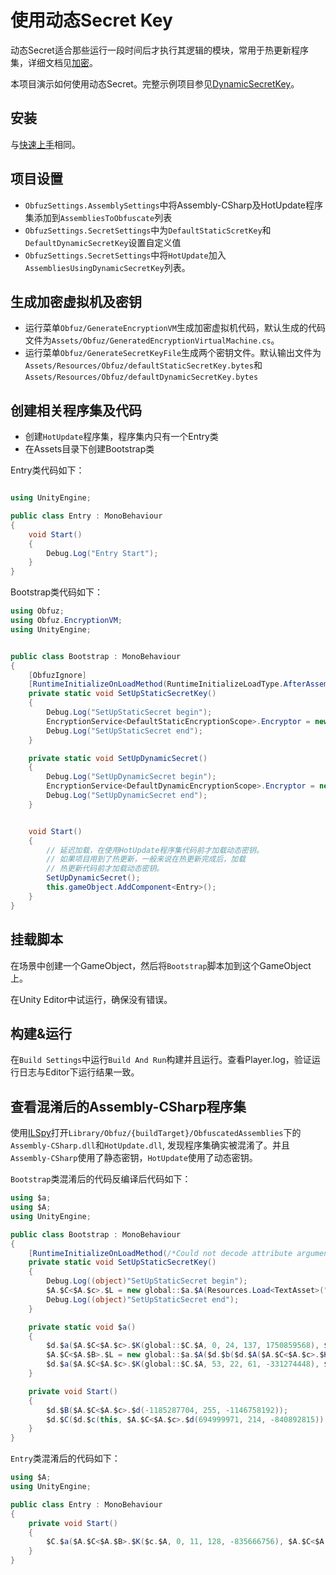 # 使用动态Secret Key

动态Secret适合那些运行一段时间后才执行其逻辑的模块，常用于热更新程序集，详细文档见[加密](../manual/encryption.md)。

本项目演示如何使用动态Secret。完整示例项目参见[DynamicSecretKey](https://github.com/focus-creative-games/obfuz/tree/main/Samples/DynamicSecretKey)。

## 安装

与[快速上手](./quick-start.md)相同。

## 项目设置

- `ObfuzSettings.AssemblySettings`中将Assembly-CSharp及HotUpdate程序集添加到`AssembliesToObfuscate`列表
- `ObfuzSettings.SecretSettings`中为`DefaultStaticScretKey`和`DefaultDynamicSecretKey`设置自定义值
- `ObfuzSettings.SecretSettings`中将`HotUpdate`加入`AssembliesUsingDynamicSecretKey`列表。

## 生成加密虚拟机及密钥

- 运行菜单`Obfuz/GenerateEncryptionVM`生成加密虚拟机代码，默认生成的代码文件为`Assets/Obfuz/GeneratedEncryptionVirtualMachine.cs`。
- 运行菜单`Obfuz/GenerateSecretKeyFile`生成两个密钥文件。默认输出文件为`Assets/Resources/Obfuz/defaultStaticSecretKey.bytes`和`Assets/Resources/Obfuz/defaultDynamicSecretKey.bytes`

## 创建相关程序集及代码

- 创建`HotUpdate`程序集，程序集内只有一个Entry类
- 在Assets目录下创建Bootstrap类

Entry类代码如下：

```csharp

using UnityEngine;

public class Entry : MonoBehaviour
{
    void Start()
    {
        Debug.Log("Entry Start");
    }
}

```

Bootstrap类代码如下：

```csharp
using Obfuz;
using Obfuz.EncryptionVM;
using UnityEngine;


public class Bootstrap : MonoBehaviour
{
    [ObfuzIgnore]
    [RuntimeInitializeOnLoadMethod(RuntimeInitializeLoadType.AfterAssembliesLoaded)]
    private static void SetUpStaticSecretKey()
    {
        Debug.Log("SetUpStaticSecret begin");
        EncryptionService<DefaultStaticEncryptionScope>.Encryptor = new GeneratedEncryptionVirtualMachine(Resources.Load<TextAsset>("Obfuz/defaultStaticSecretKey").bytes);
        Debug.Log("SetUpStaticSecret end");
    }

    private static void SetUpDynamicSecret()
    {
        Debug.Log("SetUpDynamicSecret begin");
        EncryptionService<DefaultDynamicEncryptionScope>.Encryptor = new GeneratedEncryptionVirtualMachine(Resources.Load<TextAsset>("Obfuz/defaultDynamicSecretKey").bytes);
        Debug.Log("SetUpDynamicSecret end");
    }


    void Start()
    {
        // 延迟加载，在使用HotUpdate程序集代码前才加载动态密钥。
        // 如果项目用到了热更新，一般来说在热更新完成后，加载
        // 热更新代码前才加载动态密钥。
        SetUpDynamicSecret();
        this.gameObject.AddComponent<Entry>();
    }
}
```

## 挂载脚本

在场景中创建一个GameObject，然后将`Bootstrap`脚本加到这个GameObject上。

在Unity Editor中试运行，确保没有错误。

## 构建&运行

在`Build Settings`中运行`Build And Run`构建并且运行。查看Player.log，验证运行日志与Editor下运行结果一致。

## 查看混淆后的Assembly-CSharp程序集

使用[ILSpy](https://github.com/icsharpcode/ILSpy)打开`Library/Obfuz/{buildTarget}/ObfuscatedAssemblies`下的`Assembly-CSharp.dll`和`HotUpdate.dll`,
发现程序集确实被混淆了。并且`Assembly-CSharp`使用了静态密钥，`HotUpdate`使用了动态密钥。

`Bootstrap`类混淆后的代码反编译后代码如下：

```csharp
using $a;
using $A;
using UnityEngine;

public class Bootstrap : MonoBehaviour
{
    [RuntimeInitializeOnLoadMethod(/*Could not decode attribute arguments.*/)]
    private static void SetUpStaticSecretKey()
    {
        Debug.Log((object)"SetUpStaticSecret begin");
        $A.$C<$A.$c>.$L = new global::$a.$A(Resources.Load<TextAsset>("Obfuz/defaultStaticSecretKey").bytes);
        Debug.Log((object)"SetUpStaticSecret end");
    }

    private static void $a()
    {
        $d.$a($A.$C<$A.$c>.$K(global::$C.$A, 0, 24, 137, 1750859568), $A.$C<$A.$c>.$d(1718597184, 154, 2114032877));
        $A.$C<$A.$B>.$L = new global::$a.$A($d.$b($d.$A($A.$C<$A.$c>.$K(global::$C.$A, 24, 29, 98, -1513390007), $A.$C<$A.$c>.$d(-394605899, 193, -1119998407)), $A.$C<$A.$c>.$d(1579960075, 194, -1028386777)));
        $d.$a($A.$C<$A.$c>.$K(global::$C.$A, 53, 22, 61, -331274448), $A.$C<$A.$c>.$d(1718597184, 154, 2114032877));
    }

    private void Start()
    {
        $d.$B($A.$C<$A.$c>.$d(-1185287704, 255, -1146758192));
        $d.$C($d.$c(this, $A.$C<$A.$c>.$d(694999971, 214, -840892815)), $A.$C<$A.$c>.$d(1262757717, 165, 2108602561));
    }
}
```

`Entry`类混淆后的代码如下：

```csharp
using $A;
using UnityEngine;

public class Entry : MonoBehaviour
{
    private void Start()
    {
        $C.$a($A.$C<$A.$B>.$K($c.$A, 0, 11, 128, -835666756), $A.$C<$A.$B>.$d(1717964360, 44, -2091590008));
    }
}

```

